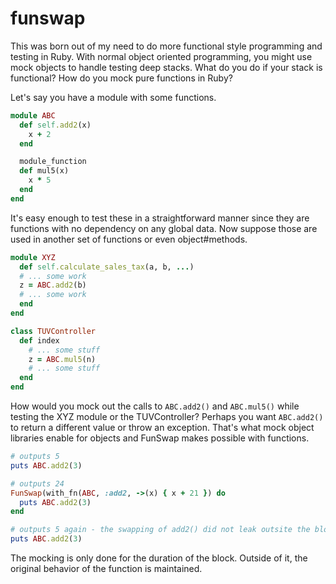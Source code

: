 # funswap

This was born out of my need to do more functional style programming and testing in Ruby.  With normal
object oriented programming, you might use mock objects to handle testing deep stacks.  What do you do
if your stack is functional?  How do you mock pure functions in Ruby?

Let's say you have a module with some functions.

```ruby
module ABC
  def self.add2(x)
    x + 2
  end

  module_function
  def mul5(x)
    x * 5
  end
end
```

It's easy enough to test these in a straightforward manner since they are functions with no dependency on
any global data.  Now suppose those are used in another set of functions or even object#methods.

```ruby
module XYZ
  def self.calculate_sales_tax(a, b, ...)
  # ... some work
  z = ABC.add2(b)
  # ... some work
  end
end

class TUVController
  def index
    # ... some stuff
    z = ABC.mul5(n)
    # ... some stuff
  end
end
```

How would you mock out the calls to `ABC.add2()` and `ABC.mul5()` while testing the XYZ module or the TUVController?
Perhaps you want `ABC.add2()` to return a different value or throw an exception.  That's what mock object libraries
enable for objects and FunSwap makes possible with functions.

```ruby
# outputs 5
puts ABC.add2(3)

# outputs 24
FunSwap(with_fn(ABC, :add2, ->(x) { x + 21 }) do
  puts ABC.add2(3)
end

# outputs 5 again - the swapping of add2() did not leak outsite the block
puts ABC.add2(3)
```

The mocking is only done for the duration of the block.  Outside of it, the original behavior of the function
is maintained.


